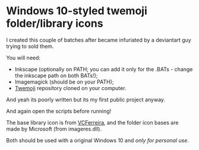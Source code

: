 # Windows 10-styled twemoji folder/library icons
I created this couple of batches after became infuriated by a deviantart guy trying to sold them.

You will need:
  * Inkscape (optionally on PATH; you can add it only for the .BATs - change the inkscape path on both BATs!);
  * Imagemagick (should be on your PATH);
  * [Twemoji](https://github.com/twitter/twemoji) repository cloned on your computer.

And yeah its poorly written but its my first public project anyway.

And again open the scripts before running!
	
	
The base library icon is from [VCFerreira](https://www.deviantart.com/vcferreira/art/Windows-10-Library-Base-png-and-ico-536899477), and the folder icon bases are made by Microsoft (from imageres.dll).

Both should be used with a original Windows 10 and *only for personal use*.